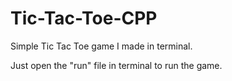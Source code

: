 # Tic-Tac-Toe-CPP

Simple Tic Tac Toe game I made in terminal.

Just open the "run" file in terminal to run the game.

